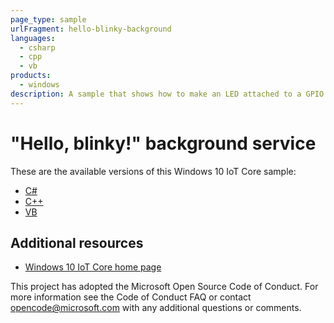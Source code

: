 ```yaml
---
page_type: sample
urlFragment: hello-blinky-background
languages: 
  - csharp
  - cpp
  - vb
products:
  - windows
description: A sample that shows how to make an LED attached to a GPIO pin blink on and off from a background service.
---
```


# "Hello, blinky!" background service

These are the available versions of this Windows 10 IoT Core sample:

*	[C#](./CS/README.md)
*	[C++](./CPP/README.md)
*	[VB](./VB/README.md)

## Additional resources
* [Windows 10 IoT Core home page](https://developer.microsoft.com/en-us/windows/iot/)

This project has adopted the Microsoft Open Source Code of Conduct. For more information see the Code of Conduct FAQ or contact <opencode@microsoft.com> with any additional questions or comments.
